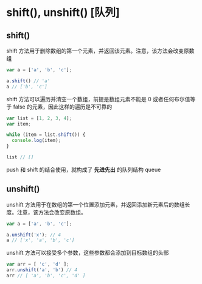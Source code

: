 # shift(), unshift() [队列]

## shift()
shift 方法用于删除数组的第一个元素，并返回该元素。注意，该方法会改变原数组
```javascript
var a = ['a', 'b', 'c'];

a.shift() // 'a'
a // ['b', 'c']
```
shift 方法可以遍历并清空一个数组，前提是数组元素不能是 0 或者任何布尔值等于 false 的元素，因此这样的遍历是不可靠的
```javascript
var list = [1, 2, 3, 4];
var item;

while (item = list.shift()) {
  console.log(item);
}

list // []
```
push 和 shift 的结合使用，就构成了 **先进先出** 的队列结构 queue
## unshift()
unshift 方法用于在数组的第一个位置添加元素，并返回添加新元素后的数组长度。注意，该方法会改变原数组。
```javascript
var a = ['a', 'b', 'c'];

a.unshift('x'); // 4
a // ['x', 'a', 'b', 'c']
```
unshift 方法可以接受多个参数，这些参数都会添加到目标数组的头部
```javascript
var arr = [ 'c', 'd' ];
arr.unshift('a', 'b') // 4
arr // [ 'a', 'b', 'c', 'd' ]
```


